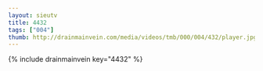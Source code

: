```yaml
--- 
layout: sieutv
title: 4432
tags: ["004"]
thumb: http://drainmainvein.com/media/videos/tmb/000/004/432/player.jpg
---
```

{% include drainmainvein key="4432" %} 
